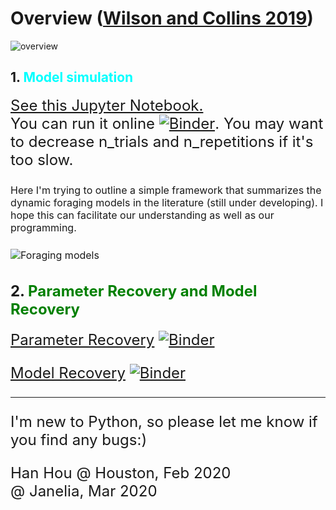 # Overview ([Wilson and Collins 2019](https://elifesciences.org/articles/49547))
![overview](https://github.com/hanhou/Dynamic-Foraging/blob/master/overview.png?raw=true)

## 1. <font color = 'cyan'>Model simulation</font>
<font size=5> [See this Jupyter Notebook.](https://github.com/hanhou/Dynamic-Foraging/blob/master/Models/Foraging_Testbed.ipynb)<br>
You can run it online [![Binder](https://mybinder.org/badge_logo.svg)](https://mybinder.org/v2/gh/hanhou/Dynamic-Foraging/master?filepath=%2FModels%2FForaging_Testbed.ipynb). You may want to decrease n_trials and n_repetitions if it's too slow.
  
<font size=3>Here I'm trying to outline  a simple framework that summarizes the dynamic foraging models in the literature (still under developing). I hope this can facilitate our understanding as well as our programming.

![Foraging models](https://github.com/hanhou/Dynamic-Foraging/blob/master/Models/Models.png)


## 2. <font color = 'green'> Parameter Recovery and Model Recovery</font>
<font size=5> [Parameter Recovery](https://github.com/hanhou/Dynamic-Foraging/blob/master/ModelRecovery/Foraging_model_recovery.ipynb)
  [![Binder](https://mybinder.org/badge_logo.svg)](https://mybinder.org/v2/gh/hanhou/Dynamic-Foraging/master?filepath=%2FModelRecovery%2FForaging_model_recovery.ipynb)
  
[Model Recovery](https://github.com/hanhou/Dynamic-Foraging/blob/master/ModelRecovery/Model_Recovery.ipynb)
[![Binder](https://mybinder.org/badge_logo.svg)](https://mybinder.org/v2/gh/hanhou/Dynamic-Foraging/master?filepath=ModelRecovery%2FModel_Recovery.ipynb)

---
I'm new to Python, so please let me know if you find any bugs:)

Han Hou @ Houston, Feb 2020<br>
@ Janelia, Mar 2020
